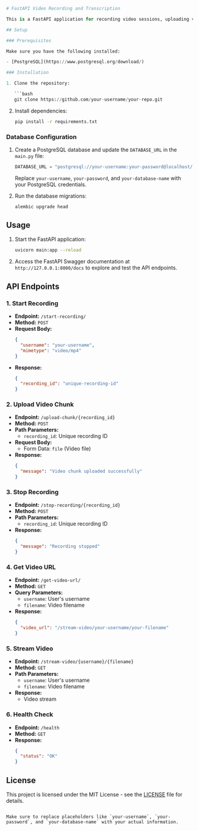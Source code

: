 ```python
# FastAPI Video Recording and Transcription

This is a FastAPI application for recording video sessions, uploading video chunks, and initiating transcription in the background using PostgreSQL as the database backend.

## Setup

### Prerequisites

Make sure you have the following installed:

- [PostgreSQL](https://www.postgresql.org/download/)

### Installation

1. Clone the repository:

   ```bash
   git clone https://github.com/your-username/your-repo.git
   ```

2. Install dependencies:

   ```bash
   pip install -r requirements.txt
   ```

### Database Configuration

1. Create a PostgreSQL database and update the `DATABASE_URL` in the `main.py` file:

   ```python
   DATABASE_URL = "postgresql://your-username:your-password@localhost/your-database-name"
   ```

   Replace `your-username`, `your-password`, and `your-database-name` with your PostgreSQL credentials.

2. Run the database migrations:

   ```bash
   alembic upgrade head
   ```

## Usage

1. Start the FastAPI application:

   ```bash
   uvicorn main:app --reload
   ```

2. Access the FastAPI Swagger documentation at `http://127.0.0.1:8000/docs` to explore and test the API endpoints.

## API Endpoints

### 1. Start Recording

- **Endpoint:** `/start-recording/`
- **Method:** `POST`
- **Request Body:**
  ```json
  {
    "username": "your-username",
    "mimetype": "video/mp4"
  }
  ```
- **Response:**
  ```json
  {
    "recording_id": "unique-recording-id"
  }
  ```

### 2. Upload Video Chunk

- **Endpoint:** `/upload-chunk/{recording_id}`
- **Method:** `POST`
- **Path Parameters:**
  - `recording_id`: Unique recording ID
- **Request Body:**
  - Form Data: `file` (Video file)
- **Response:**
  ```json
  {
    "message": "Video chunk uploaded successfully"
  }
  ```

### 3. Stop Recording

- **Endpoint:** `/stop-recording/{recording_id}`
- **Method:** `POST`
- **Path Parameters:**
  - `recording_id`: Unique recording ID
- **Response:**
  ```json
  {
    "message": "Recording stopped"
  }
  ```

### 4. Get Video URL

- **Endpoint:** `/get-video-url/`
- **Method:** `GET`
- **Query Parameters:**
  - `username`: User's username
  - `filename`: Video filename
- **Response:**
  ```json
  {
    "video_url": "/stream-video/your-username/your-filename"
  }
  ```

### 5. Stream Video

- **Endpoint:** `/stream-video/{username}/{filename}`
- **Method:** `GET`
- **Path Parameters:**
  - `username`: User's username
  - `filename`: Video filename
- **Response:**
  - Video stream

### 6. Health Check

- **Endpoint:** `/health`
- **Method:** `GET`
- **Response:**
  ```json
  {
    "status": "OK"
  }
  ```

## License

This project is licensed under the MIT License - see the [LICENSE](LICENSE) file for details.
```

Make sure to replace placeholders like `your-username`, `your-password`, and `your-database-name` with your actual information.